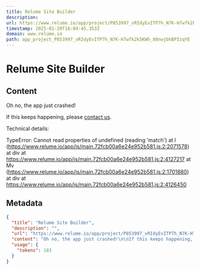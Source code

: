 ```yaml
---
title: Relume Site Builder
description: 
url: https://www.relume.io/app/project/P853997_vRIdyEvITP7h_N7K-H7wfk2k5KWh_80nwjbhBPIzqYE
timestamp: 2025-01-20T16:04:45.353Z
domain: www.relume.io
path: app_project_P853997_vRIdyEvITP7h_N7K-H7wfk2k5KWh_80nwjbhBPIzqYE
---
```


# Relume Site Builder



## Content

Oh no, the app just crashed!

If this keeps happening, please [contact us](https://www.relume.io/troubleshooting).

Technical details:

TypeError: Cannot read properties of undefined (reading 'match')
    at l (https://www.relume.io/app/js/main.72fcb00a6e24e952b581.js:2:2071578)
    at div
    at https://www.relume.io/app/js/main.72fcb00a6e24e952b581.js:2:4127217
    at Mv (https://www.relume.io/app/js/main.72fcb00a6e24e952b581.js:2:1701880)
    at div
    at https://www.relume.io/app/js/main.72fcb00a6e24e952b581.js:2:4126450

## Metadata

```json
{
  "title": "Relume Site Builder",
  "description": "",
  "url": "https://www.relume.io/app/project/P853997_vRIdyEvITP7h_N7K-H7wfk2k5KWh_80nwjbhBPIzqYE",
  "content": "Oh no, the app just crashed!\n\nIf this keeps happening, please [contact us](https://www.relume.io/troubleshooting).\n\nTechnical details:\n\nTypeError: Cannot read properties of undefined (reading 'match')\n    at l (https://www.relume.io/app/js/main.72fcb00a6e24e952b581.js:2:2071578)\n    at div\n    at https://www.relume.io/app/js/main.72fcb00a6e24e952b581.js:2:4127217\n    at Mv (https://www.relume.io/app/js/main.72fcb00a6e24e952b581.js:2:1701880)\n    at div\n    at https://www.relume.io/app/js/main.72fcb00a6e24e952b581.js:2:4126450",
  "usage": {
    "tokens": 183
  }
}
```
